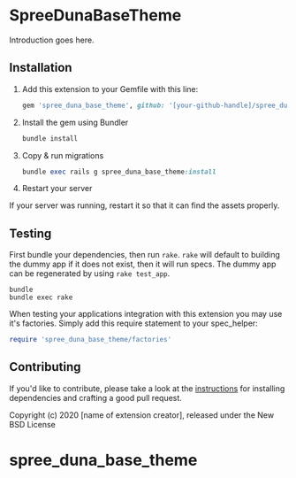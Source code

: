 # SpreeDunaBaseTheme

Introduction goes here.

## Installation

1. Add this extension to your Gemfile with this line:

    ```ruby
    gem 'spree_duna_base_theme', github: '[your-github-handle]/spree_duna_base_theme'
    ```

2. Install the gem using Bundler

    ```ruby
    bundle install
    ```

3. Copy & run migrations

    ```ruby
    bundle exec rails g spree_duna_base_theme:install
    ```

4. Restart your server

  If your server was running, restart it so that it can find the assets properly.

## Testing

First bundle your dependencies, then run `rake`. `rake` will default to building the dummy app if it does not exist, then it will run specs. The dummy app can be regenerated by using `rake test_app`.

```shell
bundle
bundle exec rake
```

When testing your applications integration with this extension you may use it's factories.
Simply add this require statement to your spec_helper:

```ruby
require 'spree_duna_base_theme/factories'
```

## Contributing

If you'd like to contribute, please take a look at the
[instructions](CONTRIBUTING.md) for installing dependencies and crafting a good
pull request.

Copyright (c) 2020 [name of extension creator], released under the New BSD License
# spree_duna_base_theme
